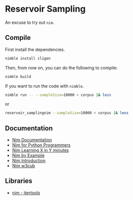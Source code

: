 # Reservoir Sampling

An excuse to try out `nim`.

## Compile
First install the dependencies.
```sh
nimble install cligen
```

Then, from now on, you can do the following to compile:
```sh
nimble build
```

If you want to run the code with `nimble`.
```sh
nimble run -- --sampleSize=10000 < corpus |& less
```
or
```sh
reservoir_samplingnim --sampleSize=10000 < corpus |& less
```


## Documentation
* [Nim Documentation](https://nim-lang.org/docs)
* [Nim for Python Programmers](https://github.com/nim-lang/Nim/wiki/Nim-for-Python-Programmers)
* [Nim Learning X in Y minutes](https://learnxinyminutes.com/docs/nim/)
* [Nim by Example](https://nim-by-example.github.io/for_iterators)
* [Nim Introduction](https://narimiran.github.io/nim-basics)
* [Nim w3cub](https://docs.w3cub.com/nim)


## Libraries
* [nim - itertools](https://narimiran.github.io/itertools/)
